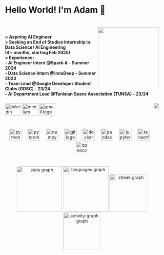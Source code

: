 <h1 align="left">Hello World! I'm Adam 👋</h1>

###

<br clear="both">

<img align="right" height="200" src="https://media.giphy.com/media/3oriNLx3dUqFgVi86I/giphy.gif?cid=ecf05e47r93irxi3u3w5qc8cqrjzguo8xoynaj09zp0cl3no&ep=v1_gifs_search&rid=giphy.gif&ct=g"  />

###

<h4 align="left">> Aspiring AI Engineer<br>> Seeking an End of Studies Internship in Data Science/ AI Engineering<br>   (4+ months, starting Feb 2025)<br>> Experience:<br>- AI Engineer Intern @Spark-it - Summer 2024<br>- Data Science Intern @InnoDeep - Summer 2023<br>- Team Lead @Google Developer Student Clubs (GDSC) - 23/24<br>- AI Department Lead @Tunisian Space Association (TUNSA) - 23/24</h4>

###

<div align="left">
  <img src="https://raw.githubusercontent.com/maurodesouza/profile-readme-generator/master/src/assets/icons/social/linkedin/default.svg" width="52" height="40" alt="linkedin logo"  />
  <img src="https://raw.githubusercontent.com/maurodesouza/profile-readme-generator/master/src/assets/icons/social/medium/default.svg" width="52" height="40" alt="medium logo"  />
  <img src="https://raw.githubusercontent.com/maurodesouza/profile-readme-generator/master/src/assets/icons/social/gmail/default.svg" width="52" height="40" alt="gmail logo"  />
  <img align="right" src="https://profile-counter.glitch.me/ASBK-exe/count.svg?"  />
</div>

###

<br clear="both">

<div align="center">
  <img src="https://img.shields.io/badge/Python-3776AB?logo=python&logoColor=white&style=for-the-badge" height="40" alt="python logo"  />
  <img width="12" />
  <img src="https://img.shields.io/badge/PyTorch-EE4C2C?logo=pytorch&logoColor=white&style=for-the-badge" height="40" alt="pytorch logo"  />
  <img width="12" />
  <img src="https://cdn.simpleicons.org/numpy/013243" height="40" alt="numpy logo"  />
  <img width="12" />
  <img src="https://cdn.simpleicons.org/git/F05032" height="40" alt="git logo"  />
  <img width="12" />
  <img src="https://cdn.simpleicons.org/docker/2496ED" height="40" alt="docker logo"  />
  <img width="12" />
  <img src="https://cdn.simpleicons.org/pandas/150458" height="40" alt="pandas logo"  />
  <img width="12" />
  <img src="https://cdn.simpleicons.org/jupyter/F37626" height="40" alt="jupyter logo"  />
  <img width="12" />
  <img src="https://cdn.simpleicons.org/tensorflow/FF6F00" height="40" alt="tensorflow logo"  />
  <img width="12" />
  <img src="https://cdn.simpleicons.org/opencv/5C3EE8" height="40" alt="opencv logo"  />
</div>

###

<br clear="both">

<div align="center">
  <img src="https://github-readme-stats.vercel.app/api?username=ASBK-exe&hide_title=true&hide_rank=true&show_icons=true&include_all_commits=true&count_private=true&disable_animations=false&theme=tokyonight&locale=en&hide_border=true&order=1" height="148" alt="stats graph"  />
  <img src="https://github-readme-stats.vercel.app/api/top-langs?username=ASBK-exe&locale=en&hide_title=false&layout=compact&card_width=320&langs_count=6&theme=tokyonight&hide_border=true&order=2" height="149" alt="languages graph"  />
  <img src="https://streak-stats.demolab.com?user=ASBK-exe&locale=en&mode=daily&theme=tokyonight&hide_border=true&border_radius=6&order=3" height="123" alt="streak graph"  />
  <img src="https://github-readme-activity-graph.vercel.app/graph?username=ASBK-exe&radius=12&theme=tokyo-night&area=true&order=5&hide_border=true&hide_title=true" height="123" alt="activity-graph graph"  />
</div>

###
